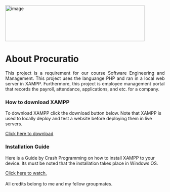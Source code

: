 <img width="440" height="114" alt="image" src="https://github.com/user-attachments/assets/4d26c2a2-c432-4497-9ff3-adf98a60d5b1" />
<h1>About Procuratio</h1>

<p align="justify">  
  This project is a requirement for our course Software Engineering and Management. This project uses the languange PHP and ran in a local web server in XAMPP. 
  Furthermore, this project is employee management portal that records the payroll, attendance, applications, and etc. for a company.
</p>

<div>
  <h3>How to download XAMPP</h3>
  <p>
    To download XAMPP click the download button below. Note that XAMPP is used to locally deploy and test a website before deploying them in live servers.
  </p>
  <a href="https://www.apachefriends.org" target="_blank" rel="noopener noreferrer">
    Click here to download
  </a>

  <h3>Installation Guide</h3>
  <p>
    Here is a Guide by Crash Programming on how to install XAMPP to your device. Its must be noted that the installation takes place in Windows OS.
  </p>
  
  <a href="https://www.youtube.com/watch?v=r0lDDeVkaks" target="_blank" rel="noopener noreferrer">
    Click here to watch.
  </a>
</div>

<br>
All credits belong to me and my fellow groupmates.
